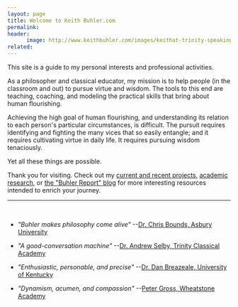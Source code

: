 ```yaml
---
layout: page
title: Welcome to Keith Buhler.com
permalink: 
header:
      image: http://www.keithbuhler.com/images/keithat-trinity-speaking.jpg
related: 
---
```


This site is a guide to my personal interests and professional activities. 

As a philosopher and classical educator, my mission is to help people (in the classroom and out) to pursue virtue and wisdom. The tools to this end are teaching, coaching, and modeling the practical skills that bring about human flourishing. 

Achieving the high goal of human flourishing, and understanding its relation to each person's particular circumstances, is difficult. The pursuit requires identifying and fighting the many vices that so easily entangle; and it requires cultivating virtue in daily life. It requires pursuing wisdom tenaciously. 

Yet all these things are possible. 

Thank you for visiting. Check out my [current and recent projects](/projects),  [academic research](/research), or [the "Buhler Report" blog](/blog) for more interesting resources intended to enrich your journey. 

----- 

<br> 

* *"Buhler makes philosophy come alive"*  --[Dr. Chris Bounds, Asbury University](https://www.asbury.edu/academics/departments/christian-studies-philosophy/faculty-staff/chris-bounds)

* *"A good-conversation machine"* --[Dr. Andrew Selby, Trinity Classical Academy](https://baylor.academia.edu/AndrewSelby)

* *"Enthusiastic, personable, and precise"* --[Dr. Dan Breazeale, University of Kentucky](https://philosophy.as.uky.edu/users/breazeal)

*  *"Dynamism, acumen, and compassion"*   --[Peter Gross, Wheatstone Academy](http://www.wheatstoneministries.com/people/)